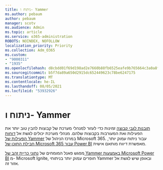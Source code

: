 ```yaml
---
title: ניתוח ו- Yammer
ms.author: pebaum
author: pebaum
manager: scotv
ms.audience: Admin
ms.topic: article
ms.service: o365-administration
ROBOTS: NOINDEX, NOFOLLOW
localization_priority: Priority
ms.collection: Adm_O365
ms.custom:
- "9000311"
- "1935"
ms.openlocfilehash: d8cbdd01f69d198ad2e7660b88fb6525eafe9b765664c3a0a8f958bb713566d1
ms.sourcegitcommit: b5f7da89a650d2915dc652449623c78be6247175
ms.translationtype: MT
ms.contentlocale: he-IL
ms.lasthandoff: 08/05/2021
ms.locfileid: "53932926"
---
```

# <a name="analytics-and-yammer"></a>ניתוח ו- Yammer

[תובנות לגבי קבוצה](https://support.office.com/article/view-group-insights-in-yammer-73f9fa6d-d442-4f25-9194-d5317c9328ab) זמינות כדי לעזור למנהלי מערכת של קבוצות להבין טוב יותר את הפעילות ואת המעורבות בקבוצות שלהם. מנהלי מערכת יכולים לגשת אל [דוחות הפעילות של Yammer](https://docs.microsoft.com/microsoft-365/admin/activity-reports/yammer-activity-report) במרכז הניהול של Microsoft 365. עבור ניתוח עמוק יותר, [חבילת התוכן של Microsoft 365 עבור Power BI](https://docs.microsoft.com/microsoft-365/admin/usage-analytics/enable-usage-analytics) מאפשרת דיווח מותאם אישית.

מפגש פאנל המומחים של [נתוני כריית זהב של Yammer באמצעות Microsoft Power BI](https://aka.ms/MiningYammerDataIgnite2017) מ- Microsoft Ignite, חופרים עמוק יותר בניתוחי Yammer ובאופן שיש לגשת אל אזור זה.
